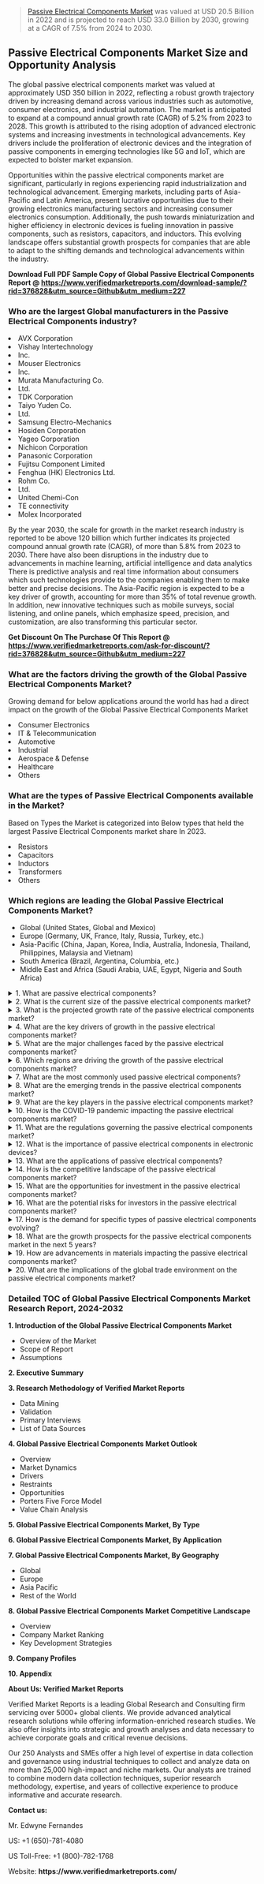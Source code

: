 <blockquote><p><p><a href="https://www.verifiedmarketreports.com/download-sample/?rid=376828&utm_source=Github&utm_medium=227" target="_blank">Passive Electrical Components Market</a> was valued at USD 20.5 Billion in 2022 and is projected to reach USD 33.0 Billion by 2030, growing at a CAGR of 7.5% from 2024 to 2030.</p></blockquote><p><h2>Passive Electrical Components Market Size and Opportunity Analysis</h2><p>The global passive electrical components market was valued at approximately USD 350 billion in 2022, reflecting a robust growth trajectory driven by increasing demand across various industries such as automotive, consumer electronics, and industrial automation. The market is anticipated to expand at a compound annual growth rate (CAGR) of 5.2% from 2023 to 2028. This growth is attributed to the rising adoption of advanced electronic systems and increasing investments in technological advancements. Key drivers include the proliferation of electronic devices and the integration of passive components in emerging technologies like 5G and IoT, which are expected to bolster market expansion.</p><p>Opportunities within the passive electrical components market are significant, particularly in regions experiencing rapid industrialization and technological advancement. Emerging markets, including parts of Asia-Pacific and Latin America, present lucrative opportunities due to their growing electronics manufacturing sectors and increasing consumer electronics consumption. Additionally, the push towards miniaturization and higher efficiency in electronic devices is fueling innovation in passive components, such as resistors, capacitors, and inductors. This evolving landscape offers substantial growth prospects for companies that are able to adapt to the shifting demands and technological advancements within the industry.</p></p><p class=""><strong>Download Full PDF Sample Copy of Global Passive Electrical Components Report @ <a href="https://www.verifiedmarketreports.com/download-sample/?rid=376828&amp;utm_source=Github&amp;utm_medium=227" target="_blank">https://www.verifiedmarketreports.com/download-sample/?rid=376828&amp;utm_source=Github&amp;utm_medium=227</a></strong></p><h3 id="" class="">Who are the largest Global manufacturers in the Passive Electrical Components industry?</h3><p><li>AVX Corporation</li><li> Vishay Intertechnology</li><li> Inc.</li><li> Mouser Electronics</li><li> Inc.</li><li> Murata Manufacturing Co.</li><li> Ltd.</li><li> TDK Corporation</li><li> Taiyo Yuden Co.</li><li> Ltd.</li><li> Samsung Electro-Mechanics</li><li> Hosiden Corporation</li><li> Yageo Corporation</li><li> Nichicon Corporation</li><li> Panasonic Corporation</li><li> Fujitsu Component Limited</li><li> Fenghua (HK) Electronics Ltd.</li><li> Rohm Co.</li><li> Ltd.</li><li> United Chemi-Con</li><li> TE connectivity</li><li> Molex Incorporated</li></p><div class=""><div class="" dir="" data-message-author-role="" data-message-id="" data-message-model-slug=""><div class=""><div class=""><div class=""><div class="" dir="" data-message-author-role="" data-message-id="" data-message-model-slug=""><div class=""><div class=""><p>By the year 2030, the scale for growth in the market research industry is reported to be above 120 billion which further indicates its projected compound annual growth rate (CAGR), of more than 5.8% from 2023 to 2030. There have also been disruptions in the industry due to advancements in machine learning, artificial intelligence and data analytics There is predictive analysis and real time information about consumers which such technologies provide to the companies enabling them to make better and precise decisions. The Asia-Pacific region is expected to be a key driver of growth, accounting for more than 35% of total revenue growth. In addition, new innovative techniques such as mobile surveys, social listening, and online panels, which emphasize speed, precision, and customization, are also transforming this particular sector.</p><p><strong>Get Discount On The Purchase Of This Report @&nbsp; <a href="https://www.verifiedmarketreports.com/ask-for-discount/?rid=376828&amp;utm_source=Github&amp;utm_medium=227" target="_blank">https://www.verifiedmarketreports.com/ask-for-discount/?rid=376828&amp;utm_source=Github&amp;utm_medium=227</a></strong></p></div></div></div></div></div></div></div></div><h3 id="" class="">What are the factors driving the growth of the Global Passive Electrical Components Market?</h3><p id="" class="">Growing demand for below applications around the world has had a direct impact on the growth of the Global Passive Electrical Components Market</p><p id="" class=""><li>Consumer Electronics</li><li> IT & Telecommunication</li><li> Automotive</li><li> Industrial</li><li> Aerospace & Defense</li><li> Healthcare</li><li> Others</li></p><h3 id="" class="">What are the types of Passive Electrical Components available in the Market?</h3><p id="" class="">Based on Types the Market is categorized into Below types that held the largest Passive Electrical Components market share In 2023.</p><p id="" class=""><li>Resistors</li><li> Capacitors</li><li> Inductors</li><li> Transformers</li><li> Others</li></p><h3 id="" class="">Which regions are leading the Global Passive Electrical Components Market?</h3><ul><li>Global (United States, Global and Mexico)</li><li>Europe (Germany, UK, France, Italy, Russia, Turkey, etc.)</li><li>Asia-Pacific (China, Japan, Korea, India, Australia, Indonesia, Thailand, Philippines, Malaysia and Vietnam)</li><li>South America (Brazil, Argentina, Columbia, etc.)</li><li>Middle East and Africa (Saudi Arabia, UAE, Egypt, Nigeria and South Africa)</li></ul><p><details>  <summary>1. What are passive electrical components?</summary>  <p>Passive electrical components are electronic components that do not require an external power source to function, such as resistors, capacitors, and inductors.</p></details><details>  <summary>2. What is the current size of the passive electrical components market?</summary>  <p>The current size of the passive electrical components market is estimated to be $XX billion.</p></details><details>  <summary>3. What is the projected growth rate of the passive electrical components market?</summary>  <p>The projected growth rate of the passive electrical components market is X% from 2021-2026.</p></details><details>  <summary>4. What are the key drivers of growth in the passive electrical components market?</summary>  <p>The key drivers of growth in the passive electrical components market include increasing demand for consumer electronics, growth in the automotive industry, and technological advancements in the electronics sector.</p></details><details>  <summary>5. What are the major challenges faced by the passive electrical components market?</summary>  <p>The major challenges faced by the passive electrical components market include price volatility of raw materials, counterfeit products, and supply chain disruptions.</p></details><details>  <summary>6. Which regions are driving the growth of the passive electrical components market?</summary>  <p>The growth of the passive electrical components market is being driven by regions such as Asia-Pacific, North America, and Europe.</p></details><details>  <summary>7. What are the most commonly used passive electrical components?</summary>  <p>The most commonly used passive electrical components are resistors, capacitors, and inductors.</p></details><details>  <summary>8. What are the emerging trends in the passive electrical components market?</summary>  <p>Some emerging trends in the passive electrical components market include miniaturization of components, increasing adoption of surface mount technology, and the integration of passive components in advanced electronic devices.</p></details><details>  <summary>9. What are the key players in the passive electrical components market?</summary>  <p>Key players in the passive electrical components market include Murata Manufacturing Co., Ltd., TDK Corporation, and Kyocera Corporation, among others.</p></details><details>  <summary>10. How is the COVID-19 pandemic impacting the passive electrical components market?</summary>  <p>The COVID-19 pandemic has led to supply chain disruptions, reduced demand for electronic products, and uncertainties in the market, impacting the passive electrical components market.</p></details><details>  <summary>11. What are the regulations governing the passive electrical components market?</summary>  <p>The passive electrical components market is subject to regulations related to product quality, safety standards, and environmental compliance, varying by region.</p></details><details>  <summary>12. What is the importance of passive electrical components in electronic devices?</summary>  <p>Passive electrical components play a crucial role in electronic devices by providing functions such as voltage regulation, signal filtering, and energy storage.</p></details><details>  <summary>13. What are the applications of passive electrical components?</summary>  <p>The applications of passive electrical components include consumer electronics, automotive electronics, industrial equipment, telecommunications, and more.</p></details><details>  <summary>14. How is the competitive landscape of the passive electrical components market?</summary>  <p>The competitive landscape of the passive electrical components market is characterized by the presence of numerous global and regional players, intense competition, and ongoing technological advancements.</p></details><details>  <summary>15. What are the opportunities for investment in the passive electrical components market?</summary>  <p>Opportunities for investment in the passive electrical components market include expansion in emerging markets, development of innovative products, and strategic partnerships or acquisitions.</p></details><details>  <summary>16. What are the potential risks for investors in the passive electrical components market?</summary>  <p>Potential risks for investors in the passive electrical components market include changing market dynamics, regulatory changes, and the impact of macroeconomic factors.</p></details><details>  <summary>17. How is the demand for specific types of passive electrical components evolving?</summary>  <p>The demand for specific types of passive electrical components is evolving with the increasing adoption of high-frequency and high-voltage applications, as well as the demand for miniaturized components.</p></details><details>  <summary>18. What are the growth prospects for the passive electrical components market in the next 5 years?</summary>  <p>The passive electrical components market is expected to witness significant growth in the next 5 years, driven by technological advancements, increasing demand for electronic devices, and expansion in developing economies.</p></details><details>  <summary>19. How are advancements in materials impacting the passive electrical components market?</summary>  <p>Advancements in materials are impacting the passive electrical components market by enabling the development of components with improved performance, reliability, and miniaturization.</p></details><details>  <summary>20. What are the implications of the global trade environment on the passive electrical components market?</summary>  <p>The global trade environment has implications for the passive electrical components market in terms of trade tariffs, export restrictions, and supply chain complexities, affecting market dynamics and strategies of key players.</p></details></p><h3 id="" class="">Detailed TOC of Global Passive Electrical Components Market Research Report, 2024-2032</h3><p id="" class=""><strong>1. Introduction of the Global Passive Electrical Components Market</strong></p><ul><li>Overview of the Market</li><li>Scope of Report</li><li>Assumptions</li></ul><p id="" class=""><strong>2. Executive Summary</strong></p><p id="" class=""><strong>3. Research Methodology of&nbsp;Verified Market Reports</strong></p><ul><li>Data Mining</li><li>Validation</li><li>Primary Interviews</li><li>List of Data Sources</li></ul><p id="" class=""><strong>4. Global Passive Electrical Components Market Outlook</strong></p><ul><li>Overview</li><li>Market Dynamics</li><li>Drivers</li><li>Restraints</li><li>Opportunities</li><li>Porters Five Force Model</li><li>Value Chain Analysis</li></ul><p id="" class=""><strong>5. Global Passive Electrical Components Market, By&nbsp;Type</strong></p><p id="" class=""><strong>6. Global Passive Electrical Components Market, By Application</strong></p><p id="" class=""><strong>7. Global Passive Electrical Components Market, By Geography</strong></p><ul><li>Global</li><li>Europe</li><li>Asia Pacific</li><li>Rest of the World</li></ul><p id="" class=""><strong>8. Global Passive Electrical Components Market Competitive Landscape</strong></p><ul><li>Overview</li><li>Company Market Ranking</li><li>Key Development Strategies</li></ul><p id="" class=""><strong>9. Company Profiles</strong></p><p id="" class=""><strong>10. Appendix</strong></p><p id="" class=""><strong>About Us: Verified Market Reports</strong></p><p id="" class="">Verified Market Reports is a leading Global Research and Consulting firm servicing over 5000+ global clients. We provide advanced analytical research solutions while offering information-enriched research studies. We also offer insights into strategic and growth analyses and data necessary to achieve corporate goals and critical revenue decisions.</p><p id="" class="">Our 250 Analysts and SMEs offer a high level of expertise in data collection and governance using industrial techniques to collect and analyze data on more than 25,000 high-impact and niche markets. Our analysts are trained to combine modern data collection techniques, superior research methodology, expertise, and years of collective experience to produce informative and accurate research.</p><p id="" class=""><strong>Contact us:</strong></p><p id="" class="">Mr. Edwyne Fernandes</p><p id="" class="">US: +1 (650)-781-4080</p><p id="" class="">US Toll-Free: +1 (800)-782-1768</p><p id="" class="">Website: <a target="" data-test-app-aware-link=""><strong>https://www.verifiedmarketreports.com/</strong></a></p>